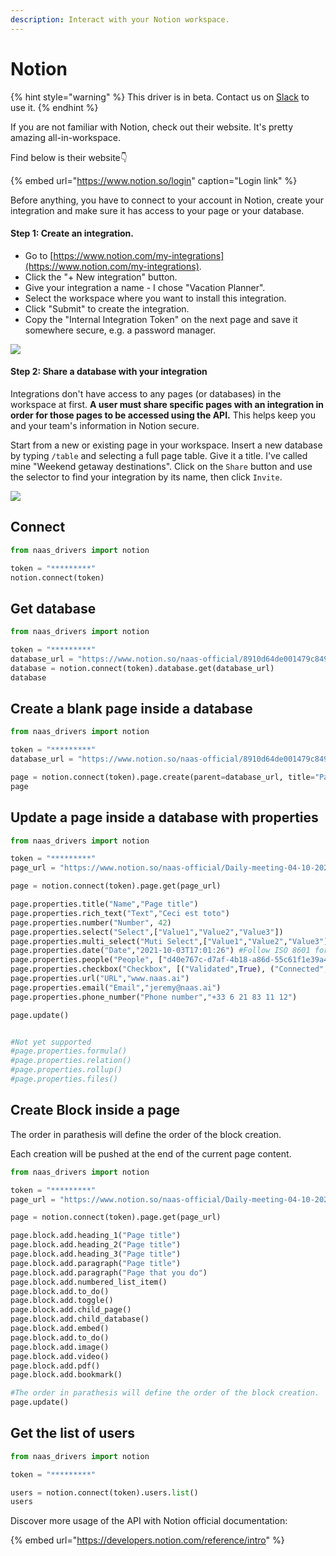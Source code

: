 ```yaml
---
description: Interact with your Notion workspace.
---
```


# Notion

{% hint style="warning" %}
This driver is in beta. Contact us on [Slack](https://join.slack.com/t/naas-club/shared_invite/zt-r187or6p-CwaKutBTxVeIIw6zJ0DHkw) to use it.
{% endhint %}

If you are not familiar with Notion, check out their website. It's pretty amazing all-in-workspace.

Find below is their website👇

{% embed url="https://www.notion.so/login" caption="Login link" %}

Before anything, you have to connect to your account in Notion, create your integration and make sure it has access to your page or your database.

#### Step 1: Create an integration.

* Go to [https://www.notion.com/my-integrations](https://www.notion.com/my-integrations).
* Click the "+ New integration" button.
* Give your integration a name - I chose "Vacation Planner".
* Select the workspace where you want to install this integration.
* Click "Submit" to create the integration.
* Copy the "Internal Integration Token" on the next page and save it somewhere secure, e.g. a password manager.

![](https://files.readme.io/2ec137d-093ad49-create-integration.gif)



#### Step 2: Share a database with your integration

Integrations don't have access to any pages \(or databases\) in the workspace at first. **A user must share specific pages with an integration in order for those pages to be accessed using the API.** This helps keep you and your team's information in Notion secure.

Start from a new or existing page in your workspace. Insert a new database by typing `/table` and selecting a full page table. Give it a title. I've called mine "Weekend getaway destinations". Click on the `Share` button and use the selector to find your integration by its name, then click `Invite`.

![](https://files.readme.io/0a267dd-share-database-with-integration.gif)

## Connect

```python
from naas_drivers import notion 

token = "*********" 
notion.connect(token)
```

## Get database

```python
from naas_drivers import notion 

token = "*********"
database_url = "https://www.notion.so/naas-official/8910d64de001479c8494fbecbf52b525?v=4911d8baa8a5494a86f6215a6b0c95fe"
database = notion.connect(token).database.get(database_url)
database
```

## Create a blank page inside a database

```python
from naas_drivers import notion 

token = "*********"
database_url = "https://www.notion.so/naas-official/8910d64de001479c8494fbecbf52b525?v=4911d8baa8a5494a86f6215a6b0c95fe"

page = notion.connect(token).page.create(parent=database_url, title="Page title")
page
```

## Update a page inside a database with properties

```python
from naas_drivers import notion 

token = "*********"
page_url = "https://www.notion.so/naas-official/Daily-meeting-04-10-2021-2187d1d0f228491c8ef32de65dea8b1c"

page = notion.connect(token).page.get(page_url)

page.properties.title("Name","Page title")
page.properties.rich_text("Text","Ceci est toto")
page.properties.number("Number", 42)
page.properties.select("Select",["Value1","Value2","Value3"])
page.properties.multi_select("Muti Select",["Value1","Value2","Value3"])
page.properties.date("Date","2021-10-03T17:01:26") #Follow ISO 8601 format
page.properties.people("People", ["d40e767c-d7af-4b18-a86d-55c61f1e39a4"]) #list of ID of users
page.properties.checkbox("Checkbox", [("Validated",True), ("Connected",False)])
page.properties.url("URL","www.naas.ai")
page.properties.email("Email","jeremy@naas.ai")
page.properties.phone_number("Phone number","+33 6 21 83 11 12")

page.update()


#Not yet supported
#page.properties.formula()
#page.properties.relation()
#page.properties.rollup()
#page.properties.files()
```

## Create Block inside a page

The order in parathesis will define the order of the block creation. 

Each creation will be pushed at the end of the current page content.

```python
from naas_drivers import notion 

token = "*********"
page_url = "https://www.notion.so/naas-official/Daily-meeting-04-10-2021-2187d1d0f228491c8ef32de65dea8b1c"

page = notion.connect(token).page.get(page_url)

page.block.add.heading_1("Page title")
page.block.add.heading_2("Page title")
page.block.add.heading_3("Page title")
page.block.add.paragraph("Page title")
page.block.add.paragraph("Page that you do")
page.block.add.numbered_list_item()
page.block.add.to_do()
page.block.add.toggle()
page.block.add.child_page()
page.block.add.child_database()
page.block.add.embed()
page.block.add.to_do()
page.block.add.image()
page.block.add.video()
page.block.add.pdf()
page.block.add.bookmark()

#The order in parathesis will define the order of the block creation. 
page.update()
```

## Get the list of users

```python
from naas_drivers import notion 

token = "*********"

users = notion.connect(token).users.list()
users
```

Discover more usage of the API with Notion official documentation:

{% embed url="https://developers.notion.com/reference/intro" %}



